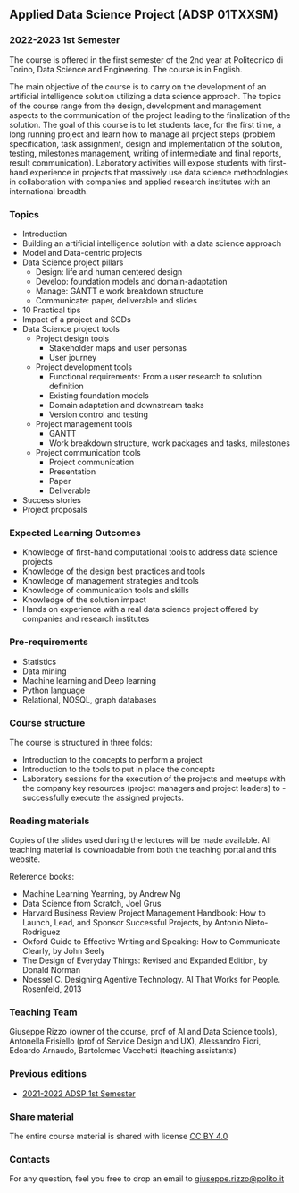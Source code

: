 ## Applied Data Science Project (ADSP 01TXXSM)

### 2022-2023 1st Semester

The course is offered in the first semester of the 2nd year at Politecnico di Torino, Data Science and Engineering. The course is in English. 

The main objective of the course is to carry on the development of an artificial intelligence solution utilizing a data science approach. The topics of the course range from the design, development and management aspects to the communication of the project leading to the finalization of the solution.
The goal of this course is to let students face, for the first time, a long running project and learn how to manage all project steps (problem specification, task assignment, design and implementation of the solution, testing, milestones management, writing of intermediate and final reports, result communication).
Laboratory activities will expose students with first-hand experience in projects that massively use data science methodologies in collaboration with companies and applied research institutes with an international breadth.

### Topics
- Introduction <!-- [[slides]()] -->
- Building an artificial intelligence solution with a data science approach <!-- [[slides]()] -->
- Model and Data-centric projects <!-- [[slides]()] -->
- Data Science project pillars <!-- [[slides]()] --> 
  - Design: life and human centered design
  - Develop: foundation models and domain-adaptation
  - Manage: GANTT e work breakdown structure
  - Communicate: paper, deliverable and slides
- 10 Practical tips <!-- [[slides]()] -->
- Impact of a project and SGDs <!-- [[slides]()] -->
- Data Science project tools
  - Project design tools
    - Stakeholder maps and user personas
    - User journey
  - Project development tools 
    - Functional requirements: From a user research to solution definition
    - Existing foundation models
    - Domain adaptation and downstream tasks
    - Version control and testing
  - Project management tools <!-- [[slides]()] -->
    - GANTT
    - Work breakdown structure, work packages and tasks, milestones
  - Project communication tools
    - Project communication
    - Presentation <!-- [[slides]()] -->
    - Paper <!-- [[slides]()] -->
    - Deliverable <!-- [[slides]()] -->
- Success stories <!-- [[slides]()] -->
- Project proposals <!-- [[slides]()] -->

### Expected Learning Outcomes 
- Knowledge of first-hand computational tools to address data science projects  
- Knowledge of the design best practices and tools
- Knowledge of management strategies and tools
- Knowledge of communication tools and skills
- Knowledge of the solution impact 
- Hands on experience with a real data science project offered by companies and research institutes

### Pre-requirements 
- Statistics
- Data mining
- Machine learning and Deep learning 
- Python language
- Relational, NOSQL, graph databases

### Course structure 
The course is structured in three folds: 
- Introduction to the concepts to perform a project
- Introduction to the tools to put in place the concepts
- Laboratory sessions for the execution of the projects and meetups with the company key resources (project managers and project leaders) to - successfully execute the assigned projects.

### Reading materials 
Copies of the slides used during the lectures will be made available. All teaching material is downloadable from both the teaching portal and this website. 

Reference books: 
- Machine Learning Yearning, by Andrew Ng
- Data Science from Scratch, Joel Grus
- Harvard Business Review Project Management Handbook: How to Launch, Lead, and Sponsor Successful Projects, by Antonio Nieto-Rodriguez
- Oxford Guide to Effective Writing and Speaking: How to Communicate Clearly, by John Seely
- The Design of Everyday Things: Revised and Expanded Edition, by Donald Norman
- Noessel C. Designing Agentive Technology. AI That Works for People. Rosenfeld, 2013

### Teaching Team
Giuseppe Rizzo (owner of the course, prof of AI and Data Science tools), Antonella Frisiello (prof of Service Design and UX), Alessandro Fiori, Edoardo Arnaudo, Bartolomeo Vacchetti (teaching assistants)

### Previous editions
- [2021-2022 ADSP 1st Semester](https://adsp-polito.github.io/2021/)

### Share material
The entire course material is shared with license [CC BY 4.0](https://creativecommons.org/licenses/by/4.0/) 

### Contacts
For any question, feel you free to drop an email to <giuseppe.rizzo@polito.it>
